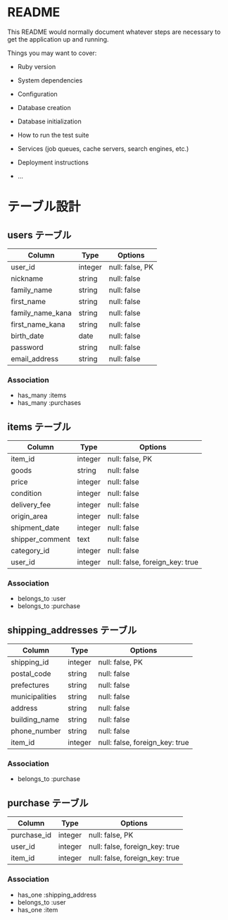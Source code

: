 # README

This README would normally document whatever steps are necessary to get the
application up and running.

Things you may want to cover:

* Ruby version

* System dependencies

* Configuration

* Database creation

* Database initialization

* How to run the test suite

* Services (job queues, cache servers, search engines, etc.)

* Deployment instructions

* ...


# テーブル設計

## users テーブル

| Column            | Type    | Options                        |
| -------------     | --------| ------------------------------ |
| user_id           | integer | null: false, PK                |
| nickname          | string  | null: false                    |
| family_name       | string  | null: false                    |
| first_name        | string  | null: false                    |
| family_name_kana  | string  | null: false                    |
| first_name_kana   | string  | null: false                    |
| birth_date        | date    | null: false                    |
| password          | string  | null: false                    |
| email_address     | string  | null: false                    |

### Association

- has_many :items
- has_many :purchases

## items テーブル

| Column            | Type    | Options                         |
| ----------------- | ------- | ------------------------------  |
| item_id           | integer | null: false, PK                 |
| goods             | string  | null: false                     |
| price             | integer | null: false                     |
| condition         | integer | null: false                     |
| delivery_fee      | integer | null: false                     |
| origin_area       | integer | null: false                     |
| shipment_date     | integer | null: false                     |
| shipper_comment   | text    | null: false                     |
| category_id       | integer | null: false                     |
| user_id           | integer | null: false, foreign_key: true  |


### Association

- belongs_to :user
- belongs_to :purchase


## shipping_addresses テーブル

| Column         | Type    | Options                        |
| -------------- | --------| ------------------------------ |
| shipping_id    | integer | null: false, PK                |
| postal_code    | string  | null: false                    |
| prefectures    | string  | null: false                    |
| municipalities | string  | null: false                    |
| address        | string  | null: false                    |
| building_name  | string  | null: false                    |
| phone_number   | string  | null: false                    |
| item_id        | integer | null: false, foreign_key: true |

### Association

- belongs_to :purchase

## purchase テーブル

| Column         | Type    | Options                        |
| -------------- | --------| ------------------------------ |
| purchase_id    | integer | null: false, PK                |
| user_id        | integer | null: false, foreign_key: true |
| item_id        | integer | null: false, foreign_key: true |

### Association

- has_one :shipping_address
- belongs_to :user
- has_one :item
